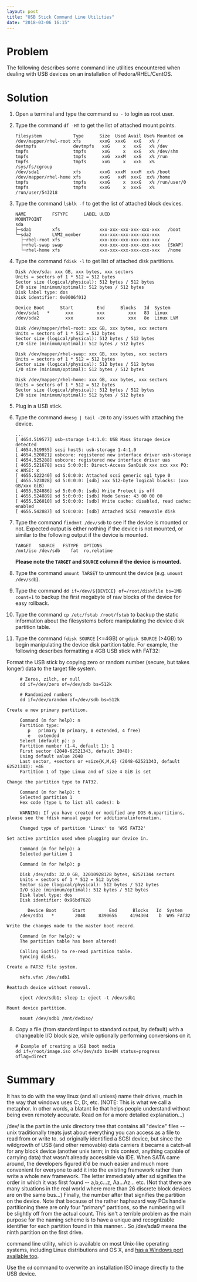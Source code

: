 ```yaml
---
layout: post
title: "USB Stick Command Line Utilities"
date: "2018-03-06 16:15"
---
```


# Problem

The following describes some command line utilities encountered when dealing with USB devices on an installation of Fedora/RHEL/CentOS.

# Solution

1. Open a terminal and type the command `su -` to login as root user.
2. Type the command `df -HT` to get the list of attached mount points.

       Filesystem            Type      Size  Used Avail Use% Mounted on
       /dev/mapper/rhel-root xfs       xxxG  xxxG   xxG   x% /
       devtmpfs              devtmpfs   xxG     x   xxG   x% /dev
       tmpfs                 tmpfs      xxG     x   xxG   x% /dev/shm
       tmpfs                 tmpfs      xxG  xxxM   xxG   x% /run
       tmpfs                 tmpfs      xxG     x   xxG   x% /sys/fs/cgroup
       /dev/sda1             xfs       xxxG  xxxM  xxxM  xx% /boot
       /dev/mapper/rhel-home xfs       xxxG   xxM  xxxG  xx% /home
       tmpfs                 tmpfs     xxxG     x  xxxG   x% /run/user/0
       tmpfs                 tmpfs     xxxG     x  xxxG   x% /run/user/543218

3. Type the command `lsblk -f` to get the list of attached block devices.

       NAME          FSTYPE      LABEL UUID                      MOUNTPOINT
       sda
       ├─sda1        xfs               xxx-xxx-xxx-xxx-xxx-xxx   /boot
       └─sda2        LVM2_member       xxx-xxx-xxx-xxx-xxx-xxx
         ├─rhel-root xfs               xxx-xxx-xxx-xxx-xxx-xxx   /
         ├─rhel-swap swap              xxx-xxx-xxx-xxx-xxx-xxx   [SWAP]
         └─rhel-home xfs               xxx-xxx-xxx-xxx-xxx-xxx   /home

4. Type the command `fdisk -l` to get list of attached disk partitions.

       Disk /dev/sda: xxx GB, xxx bytes, xxx sectors
       Units = sectors of 1 * 512 = 512 bytes
       Sector size (logical/physical): 512 bytes / 512 bytes
       I/O size (minimum/optimal): 512 bytes / 512 bytes
       Disk label type: dos
       Disk identifier: 0x0006f012

       Device Boot      Start         End      Blocks   Id  System
       /dev/sda1   *      xxx         xxx         xxx   83  Linux
       /dev/sda2          xxx         xxx         xxx   8e  Linux LVM

       Disk /dev/mapper/rhel-root: xxx GB, xxx bytes, xxx sectors
       Units = sectors of 1 * 512 = 512 bytes
       Sector size (logical/physical): 512 bytes / 512 bytes
       I/O size (minimum/optimal): 512 bytes / 512 bytes

       Disk /dev/mapper/rhel-swap: xxx GB, xxx bytes, xxx sectors
       Units = sectors of 1 * 512 = 512 bytes
       Sector size (logical/physical): 512 bytes / 512 bytes
       I/O size (minimum/optimal): 512 bytes / 512 bytes

       Disk /dev/mapper/rhel-home: xxx GB, xxx bytes, xxx sectors
       Units = sectors of 1 * 512 = 512 bytes
       Sector size (logical/physical): 512 bytes / 512 bytes
       I/O size (minimum/optimal): 512 bytes / 512 bytes

5. Plug in a USB stick.
6. Type the command `dmesg | tail -20` to any issues with attaching the device.

       ...
       [ 4654.519577] usb-storage 1-4:1.0: USB Mass Storage device detected
       [ 4654.519955] scsi host5: usb-storage 1-4:1.0
       [ 4654.520021] usbcore: registered new interface driver usb-storage
       [ 4654.525288] usbcore: registered new interface driver uas
       [ 4655.521678] scsi 5:0:0:0: Direct-Access SanDisk xxx xxx xxx PQ: x ANSI: x
       [ 4655.522240] sd 5:0:0:0: Attached scsi generic sg1 type 0
       [ 4655.523028] sd 5:0:0:0: [sdb] xxx 512-byte logical blocks: (xxx GB/xxx GiB)
       [ 4655.524886] sd 5:0:0:0: [sdb] Write Protect is off
       [ 4655.524889] sd 5:0:0:0: [sdb] Mode Sense: 43 00 00 00
       [ 4655.526010] sd 5:0:0:0: [sdb] Write cache: disabled, read cache: enabled
       [ 4655.542887] sd 5:0:0:0: [sdb] Attached SCSI removable disk

7. Type the command `findmnt /dev/sdb` to see if the device is mounted or not. Expected output is either nothing if the device is not mounted, or similar to the following output if the device is mounted.

       TARGET   SOURCE   FSTYPE  OPTIONS
       /mnt/iso /dev/sdb    fat  ro,relatime

   **Please note the `TARGET` and `SOURCE` column if the device is mounted.**

8. Type the command `umount TARGET` to unmount the device (e.g. `umount /dev/sdb`).
9. Type the command `dd if=/dev/${DEVICE} of=/root/diskfile bs=1MB count=1` to backup the first megabyte of raw blocks of the device for easy rollback.
10. Type the command `cp /etc/fstab /root/fstab` to backup the static information about the filesystems before manipulating the device disk partition table.
11. Type the command `fdisk SOURCE` (<=4GB) or `gdisk SOURCE` (>4GB) to begin manipulating the device disk partition table. For example, the following describes formatting a 4GB USB stick with FAT32:

   Format the USB stick by copying zero or random number (secure, but takes longer) data to the target file system.

         # Zeros, zilch, or null
         dd if=/dev/zero of=/dev/sdb bs=512k

         # Randomized numbers
         dd if=/dev/urandom of=/dev/sdb bs=512k

    Create a new primary partition.

         Command (m for help): n
         Partition type:
            p   primary (0 primary, 0 extended, 4 free)
            e   extended
         Select (default p): p
         Partition number (1-4, default 1): 1
         First sector (2048-62521343, default 2048):
         Using default value 2048
         Last sector, +sectors or +size{K,M,G} (2048-62521343, default 62521343): +4G
         Partition 1 of type Linux and of size 4 GiB is set

    Change the partition type to FAT32.

         Command (m for help): t
         Selected partition 1
         Hex code (type L to list all codes): b

         WARNING: If you have created or modified any DOS 6.xpartitions, please see the fdisk manual page for additionalinformation.

         Changed type of partition 'Linux' to 'W95 FAT32'

    Set active partition used when plugging our device in.

         Command (m for help): a
         Selected partition 1

         Command (m for help): p

         Disk /dev/sdb: 32.0 GB, 32010928128 bytes, 62521344 sectors
         Units = sectors of 1 * 512 = 512 bytes
         Sector size (logical/physical): 512 bytes / 512 bytes
         I/O size (minimum/optimal): 512 bytes / 512 bytes
         Disk label type: dos
         Disk identifier: 0x96bd7628

            Device Boot      Start         End      Blocks   Id  System
         /dev/sdb1   *        2048     8390655     4194304    b  W95 FAT32

    Write the changes made to the master boot record.

         Command (m for help): w
         The partition table has been altered!

         Calling ioctl() to re-read partition table.
         Syncing disks.   

    Create a FAT32 file system.

         mkfs.vfat /dev/sdb1

    Reattach device without removal.

         eject /dev/sdb1; sleep 1; eject -t /dev/sdb1

    Mount device partition.

         mount /dev/sdb1 /mnt/dvdiso/

8. Copy a file (from standard input to standard output, by default) with a changeable I/O block size, while optionally performing conversions on it.

       # Example of creating a USB boot media
       dd if=/root/image.iso of=/dev/sdb bs=8M status=progress oflag=direct

# Summary

It has to do with the way linux (and all unixes) name their drives, much in the way that windows uses C:, D:, etc. (NOTE: This is what we call a metaphor. In other words, a blatant lie that helps people understand without being even remotely accurate. Read on for a more detailed explanation...)

/dev/ is the part in the unix directory tree that contains all "device" files -- unix traditionally treats just about everything you can access as a file to read from or write to.
sd originally identified a SCSI device, but since the wildgrowth of USB (and other removable) data carriers it became a catch-all for any block device (another unix term; in this context, anything capable of carrying data) that wasn't already accessible via IDE. When SATA came around, the developers figured it'd be much easier and much more convenient for everyone to add it into the existing framework rather than write a whole new framework.
The letter immediately after sd signifies the order in which it was first found -- a,b,c...z, Aa...Az... etc. (Not that there are many situations in the real world where more than 26 discrete block devices are on the same bus...)
Finally, the number after that signifies the partition on the device. Note that because of the rather haphazard way PCs handle partitioning there are only four "primary" partitions, so the numbering will be slightly off from the actual count. This isn't a terrible problem as the main purpose for the naming scheme is to have a unique and recognizable identifier for each partition found in this manner...
So /dev/sda9 means the ninth partition on the first drive.

command line utility, which is available on most Unix-like operating systems, including Linux distributions and OS X, and [has a Windows port available too][2].


Use the `dd` command to overwrite an installation ISO image directly to the USB device.


[1]: https://fedoraproject.org/wiki/How_to_create_and_use_Live_USB#Command_line_.22direct_write.22_method_.28most_operating_systems.2C_non-graphical.2C_destructive.29
[2]: http://www.chrysocome.net/dd
